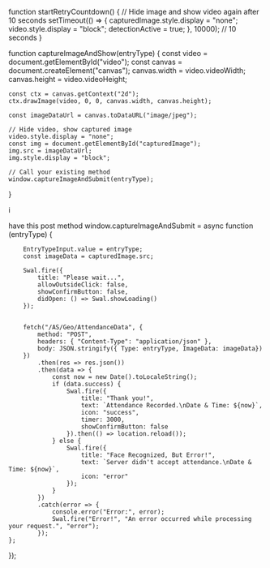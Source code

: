 <script>
let blinkCount = 0;
let lastBlinkTime = 0;
let faceMatched = false;
let detectionActive = true;

const expectedUserId = "151514"; // Change based on actual user
const userLabel = "151514"; // label used in LabeledFaceDescriptors
let faceMatcher = null;
let labeledDescriptors = [];

window.addEventListener("DOMContentLoaded", async () => {
    const video = document.getElementById("video");
    const capturedImage = document.getElementById("capturedImage");
    const EntryTypeInput = document.getElementById("EntryType");
    const statusText = document.getElementById("statusText");

    await Promise.all([
        faceapi.nets.tinyFaceDetector.loadFromUri("/models"),
        faceapi.nets.faceLandmark68Net.loadFromUri("/models"),
        faceapi.nets.faceRecognitionNet.loadFromUri("/models"),
        faceapi.nets.ssdMobilenetv1.loadFromUri("/models")
    ]);

    const stream = await navigator.mediaDevices.getUserMedia({ video: true });
    video.srcObject = stream;

    const storedDescriptors = [
        await loadStoredFaceDescriptor("/AS/Images/151514-Captured.jpg"),
        await loadStoredFaceDescriptor("/AS/Images/151514-Shashi Kumar.jpg")
    ].filter(d => d !== null);

    labeledDescriptors = [
        new faceapi.LabeledFaceDescriptors(userLabel, storedDescriptors)
    ];

    faceMatcher = new faceapi.FaceMatcher(labeledDescriptors, 0.35); // Threshold

    video.addEventListener("play", () => {
        const canvas = faceapi.createCanvasFromMedia(video);
        document.body.append(canvas);
        const displaySize = { width: video.width, height: video.height };
        faceapi.matchDimensions(canvas, displaySize);

        setInterval(async () => {
            if (!detectionActive) return;

            const detection = await faceapi
                .detectSingleFace(video, new faceapi.SsdMobilenetv1Options())
                .withFaceLandmarks()
                .withFaceDescriptor();

            if (!detection) return;

            const landmarks = detection.landmarks;
            const leftEAR = getEAR(landmarks.getLeftEye());
            const rightEAR = getEAR(landmarks.getRightEye());
            const ear = (leftEAR + rightEAR) / 2;

            const blinkThreshold = 0.23;
            const now = performance.now();

            if (ear < blinkThreshold && now - lastBlinkTime > 300) {
                blinkCount++;
                lastBlinkTime = now;
            }

            if (blinkCount >= 2) {
                detectionActive = false;
                blinkCount = 0;

                const bestMatch = faceMatcher.findBestMatch(detection.descriptor);
                if (bestMatch.label === userLabel) {
                    alert("Face matched successfully!");
                    captureImageAndShow("Punch In"); // or "Punch Out"
                } else {
                    alert("Face not matched. Retrying in 10 seconds.");
                    startRetryCountdown();
                }
            }
        }, 300);
    });

    function getEAR(eye) {
        const a = distance(eye[1], eye[5]);
        const b = distance(eye[2], eye[4]);
        const c = distance(eye[0], eye[3]);
        return (a + b) / (2.0 * c);
    }

    function distance(p1, p2) {
        return Math.hypot(p2.x - p1.x, p2.y - p1.y);
    }

    async function loadStoredFaceDescriptor(imageUrl) {
        try {
            const img = await faceapi.fetchImage(imageUrl);
            const detection = await faceapi
                .detectSingleFace(img)
                .withFaceLandmarks()
                .withFaceDescriptor();

            if (!detection) {
                alert("No face found in stored image: " + imageUrl);
                return null;
            }
            return detection.descriptor;
        } catch (e) {
            alert("Error loading stored descriptor: " + imageUrl);
            return null;
        }
    }

    function captureImageAndShow(entryType) {
        const canvas = document.createElement("canvas");
        canvas.width = video.videoWidth;
        canvas.height = video.videoHeight;
        const ctx = canvas.getContext("2d");
        ctx.drawImage(video, 0, 0, canvas.width, canvas.height);

        const imageDataUrl = canvas.toDataURL("image/jpeg");

        video.style.display = "none";
        capturedImage.src = imageDataUrl;
        capturedImage.style.display = "block";

        window.captureImageAndSubmit(entryType, imageDataUrl);
    }

    function startRetryCountdown() {
        setTimeout(() => {
            detectionActive = true;
        }, 10000); // 10 seconds
    }

    // Your existing POST function (minor edit to accept image param)
    window.captureImageAndSubmit = async function (entryType, imageData) {
        EntryTypeInput.value = entryType;

        Swal.fire({
            title: "Please wait...",
            allowOutsideClick: false,
            showConfirmButton: false,
            didOpen: () => Swal.showLoading()
        });

        fetch("/AS/Geo/AttendanceData", {
            method: "POST",
            headers: { "Content-Type": "application/json" },
            body: JSON.stringify({ Type: entryType, ImageData: imageData })
        })
        .then(res => res.json())
        .then(data => {
            const now = new Date().toLocaleString();
            if (data.success) {
                Swal.fire({
                    title: "Thank you!",
                    text: `Attendance Recorded.\nDate & Time: ${now}`,
                    icon: "success",
                    timer: 3000,
                    showConfirmButton: false
                }).then(() => location.reload());
            } else {
                Swal.fire({
                    title: "Face Recognized, But Error!",
                    text: `Server didn't accept attendance.\nDate & Time: ${now}`,
                    icon: "error"
                });
            }
        })
        .catch(error => {
            Swal.fire("Error!", "An error occurred while processing your request.", "error");
        });
    };
});
</script>

function startRetryCountdown() {
    // Hide image and show video again after 10 seconds
    setTimeout(() => {
        capturedImage.style.display = "none";
        video.style.display = "block";
        detectionActive = true;
    }, 10000); // 10 seconds
}




function captureImageAndShow(entryType) {
    const video = document.getElementById("video");
    const canvas = document.createElement("canvas");
    canvas.width = video.videoWidth;
    canvas.height = video.videoHeight;

    const ctx = canvas.getContext("2d");
    ctx.drawImage(video, 0, 0, canvas.width, canvas.height);

    const imageDataUrl = canvas.toDataURL("image/jpeg");

    // Hide video, show captured image
    video.style.display = "none";
    const img = document.getElementById("capturedImage");
    img.src = imageDataUrl;
    img.style.display = "block";

    // Call your existing method
    window.captureImageAndSubmit(entryType);
}




i



have this post method 
    window.captureImageAndSubmit = async function (entryType) {
      
        EntryTypeInput.value = entryType;
        const imageData = capturedImage.src;

        Swal.fire({
            title: "Please wait...",
            allowOutsideClick: false,
            showConfirmButton: false,
            didOpen: () => Swal.showLoading()
        });

        
        fetch("/AS/Geo/AttendanceData", {
            method: "POST",
            headers: { "Content-Type": "application/json" },
            body: JSON.stringify({ Type: entryType, ImageData: imageData})
        })
            .then(res => res.json())
            .then(data => {
                const now = new Date().toLocaleString();
                if (data.success) {
                    Swal.fire({
                        title: "Thank you!",
                        text: `Attendance Recorded.\nDate & Time: ${now}`,
                        icon: "success",
                        timer: 3000,
                        showConfirmButton: false
                    }).then(() => location.reload());
                } else {
                    Swal.fire({
                        title: "Face Recognized, But Error!",
                        text: `Server didn't accept attendance.\nDate & Time: ${now}`,
                        icon: "error"
                    });
                }
            })
            .catch(error => {
                console.error("Error:", error);
                Swal.fire("Error!", "An error occurred while processing your request.", "error");
            });
    };
});
